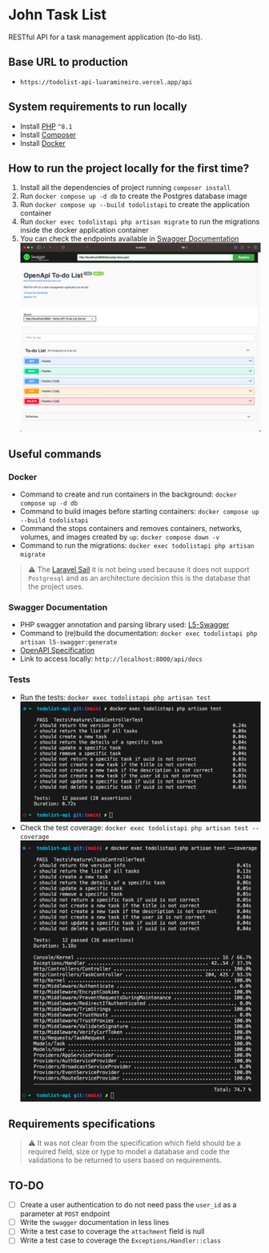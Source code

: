 # John Task List
RESTful API for a task management application (to-do list).

## Base URL to production
* `https://todolist-api-luaramineiro.vercel.app/api`

## System requirements to run locally
* Install [PHP](https://www.php.net/manual/en/install.php) `^8.1`
* Install [Composer](https://getcomposer.org)
* Install [Docker](https://docs.docker.com/engine/install/)

## How to run the project locally for the first time?
1. Install all the dependencies of project running `composer install`
2. Run `docker compose up -d db` to create the Postgres database image
3. Run `docker compose up --build todolistapi` to create the application container
4. Run `docker exec todolistapi php artisan migrate` to run the migrations inside the docker application container
5. You can check the endpoints available in [Swagger Documentation](#swagger-documentation)
![Swagger Image](public/images/swagger.png)

## Useful commands

### Docker
* Command to create and run containers in the background: `docker compose up -d db`
* Command to build images before starting containers: `docker compose up --build todolistapi`
* Command the stops containers and removes containers, networks, volumes, and images created by `up`: `docker compose down -v`
* Command to run the migrations: `docker exec todolistapi php artisan migrate`

> :warning: The [Laravel Sail](https://laravel.com/docs/10.x/sail#interacting-with-sail-databases) it is not being used because it does not support `Postgresql` and as an architecture decision this is the database that the project uses.

### Swagger Documentation
* PHP swagger annotation and parsing library used: [L5-Swagger](https://github.com/DarkaOnLine/L5-Swagger)
* Command to (re)build the documentation: `docker exec todolistapi php artisan l5-swagger:generate`
* [OpenAPI Specification](https://github.com/OAI/OpenAPI-Specification/blob/main/versions/3.0.3.md)
* Link to access locally: `http://localhost:8000/api/docs`

### Tests
* Run the tests: `docker exec todolistapi php artisan test`
![Swagger Image](public/images/test.png)
* Check the test coverage: `docker exec todolistapi php artisan test --coverage`
![Swagger Image](public/images/coverage.png)

## Requirements specifications

>:warning: It was not clear from the specification which field should be a required field, size or type to model a database and code the validations to be returned to users based on requirements.

## TO-DO
- [ ] Create a user authentication to do not need pass the `user_id` as a parameter at `POST` endpoint
- [ ] Write the `swagger` documentation in less lines
- [ ] Write a test case to coverage the `attachment` field is null
- [ ] Write a test case to coverage the `Exceptions/Handler::class`